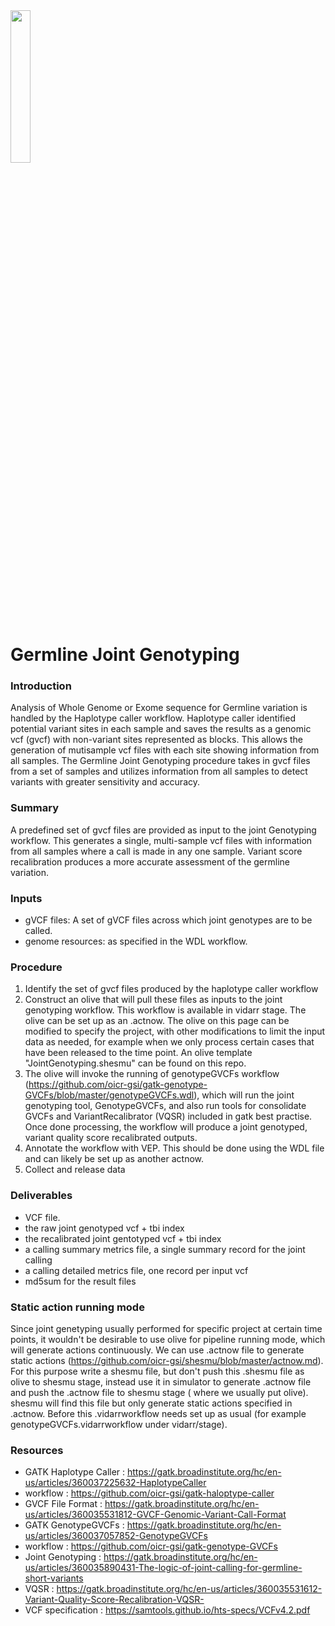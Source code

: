 <img src="https://oicr.on.ca/wp-content/themes/oicr/assets/img/logo.svg" width=25% height=25%>

# Germline Joint Genotyping   

### Introduction
Analysis of Whole Genome or Exome sequence for Germline variation is handled by the Haplotype caller workflow. Haplotype caller identified potential variant sites in each sample and saves the results as a genomic vcf (gvcf) with non-variant sites represented as blocks. This allows the generation of mutisample vcf files with each site showing information from all samples. The Germline Joint Genotyping procedure takes in gvcf files from a set of samples and utilizes information from all samples to detect variants with greater sensitivity and accuracy.

### Summary
A predefined set of gvcf files are provided as input to the joint Genotyping workflow. This generates a single, multi-sample vcf files with information from all samples where a call is made in any one sample.  Variant score recalibration produces a more accurate assessment of the germline variation.

### Inputs  
- gVCF files: A set of gVCF files across which joint genotypes are to be called.
- genome resources: as specified in the WDL workflow.

### Procedure
 1. Identify the set of gvcf files produced by the haplotype caller workflow
 2. Construct an olive that will pull these files as inputs to the joint genotyping workflow. This workflow is available in vidarr stage. The olive can be set up as an .actnow.  The olive on this page can be modified to specify the project, with other modifications to limit the input data as needed, for example when we only process certain cases that have been released to the time point. An olive template "JointGenotyping.shesmu" can be found on this repo.
 3. The olive will invoke the running of genotypeGVCFs workflow (https://github.com/oicr-gsi/gatk-genotype-GVCFs/blob/master/genotypeGVCFs.wdl), which will run the joint genotyping tool, GenotypeGVCFs, and also run tools for consolidate GVCFs and VariantRecalibrator (VQSR) included in gatk best practise. Once done processing, the workflow will produce a joint genotyped, variant quality score recalibrated outputs. 
 4. Annotate the workflow with VEP.  This should be done using the WDL file and can likely be set up as another actnow.
 3. Collect and release data
 
### Deliverables
 - VCF file.
 - the raw joint genotyped vcf + tbi index
 - the recalibrated joint gentotyped vcf + tbi index
 - a calling summary metrics file, a single summary record for the joint calling
 - a calling detailed metrics file, one record per input vcf
 - md5sum for the result files

### Static action running mode
Since joint genetyping usually performed for specific project at certain time points, it wouldn't be desirable to use olive for pipeline running mode, which will generate actions continuously. We can use .actnow file to generate static actions (https://github.com/oicr-gsi/shesmu/blob/master/actnow.md). 
For this purpose write a shesmu file, but don't push this .shesmu file as olive to shesmu stage, instead use it in simulator to generate .actnow file and push the .actnow file to shesmu stage ( where we usually put olive). shesmu will find this file but only generate static actions specified in .actnow.
Before this .vidarrworkflow needs set up as usual (for example genotypeGVCFs.vidarrworkflow under vidarr/stage).

### Resources
- GATK Haplotype Caller : https://gatk.broadinstitute.org/hc/en-us/articles/360037225632-HaplotypeCaller
- workflow : https://github.com/oicr-gsi/gatk-haloptype-caller
- GVCF File Format : https://gatk.broadinstitute.org/hc/en-us/articles/360035531812-GVCF-Genomic-Variant-Call-Format
- GATK GenotypeGVCFs : https://gatk.broadinstitute.org/hc/en-us/articles/360037057852-GenotypeGVCFs
- workflow : https://github.com/oicr-gsi/gatk-genotype-GVCFs
- Joint Genotyping : https://gatk.broadinstitute.org/hc/en-us/articles/360035890431-The-logic-of-joint-calling-for-germline-short-variants
- VQSR : https://gatk.broadinstitute.org/hc/en-us/articles/360035531612-Variant-Quality-Score-Recalibration-VQSR-
- VCF specification : https://samtools.github.io/hts-specs/VCFv4.2.pdf


